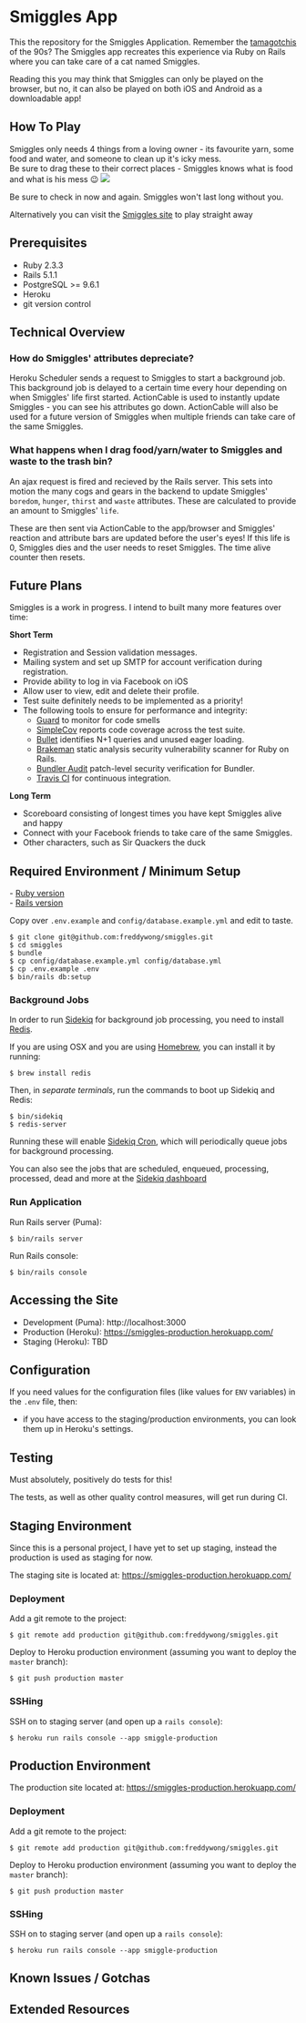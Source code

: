 # Smiggles App

This the repository for the Smiggles Application. Remember the [tamagotchis](https://en.wikipedia.org/wiki/Tamagotchi) of the 90s? The Smiggles app recreates this experience via Ruby on Rails where you can take care of a cat named Smiggles.  

Reading this you may think that Smiggles can only be played on the browser, but no, it can also be played on both iOS and Android as a downloadable app!

## How To Play
Smiggles only needs 4 things from a loving owner - its favourite yarn, some food and water, and someone to clean up it's icky mess.  
Be sure to drag these to their correct places - Smiggles knows what is food and what is his mess :wink:
![](smiggle-preview.gif)

Be sure to check in now and again. Smiggles won't last long without you.

Alternatively you can visit the [Smiggles site](https://smiggles-production.herokuapp.com/users/sign_in) to play straight away

## Prerequisites

- Ruby 2.3.3 
- Rails 5.1.1 
- PostgreSQL >= 9.6.1
- Heroku
- git version control

## Technical Overview
### How do Smiggles' attributes depreciate?
Heroku Scheduler sends a request to Smiggles to start a background job. This background job is delayed to a certain time every hour depending on when Smiggles' life first started. ActionCable is used to instantly update Smiggles - you can see his attributes go down. ActionCable will also be used for a future version of Smiggles when multiple friends can take care of the same Smiggles.

### What happens when I drag food/yarn/water to Smiggles and waste to the trash bin?
An ajax request is fired and recieved by the Rails server. This sets into motion the many cogs and gears in the backend to update Smiggles' `boredom`, `hunger`, `thirst` and `waste` attributes. These are calculated to provide an amount to Smiggles' `life`. 

These are then sent via ActionCable to the app/browser and Smiggles' reaction and attribute bars are updated before the user's eyes! If this life is 0, Smiggles dies and the user needs to reset Smiggles. The time alive counter then resets.

## Future Plans
Smiggles is a work in progress. I intend to built many more features over time:

**Short Term**
- Registration and Session validation messages.
- Mailing system and set up SMTP for account verification during registration.
- Provide ability to log in via Facebook on iOS
- Allow user to view, edit and delete their profile.
- Test suite definitely needs to be implemented as a priority!
- The following tools to ensure for performance and integrity:
  - [Guard](https://github.com/guard/guard) to monitor for code smells
  - [SimpleCov](https://github.com/colszowka/simplecov) reports code coverage across the test suite.
  - [Bullet](https://github.com/flyerhzm/bullet) identifies N+1 queries and unused eager loading.
  - [Brakeman](https://github.com/presidentbeef/brakeman) static analysis security vulnerability scanner for Ruby on Rails.
  - [Bundler Audit](https://github.com/rubysec/bundler-audit) patch-level security verification for Bundler.
  - [Travis CI](https://travis-ci.org/) for continuous integration.
  
**Long Term**
- Scoreboard consisting of longest times you have kept Smiggles alive and happy
- Connect with your Facebook friends to take care of the same Smiggles.
- Other characters, such as Sir Quackers the duck

## Required Environment / Minimum Setup

\- [Ruby version](.ruby-version)<br />
\- [Rails version](Gemfile#L25)

Copy over `.env.example` and `config/database.example.yml` and edit to taste.

    $ git clone git@github.com:freddywong/smiggles.git
    $ cd smiggles
    $ bundle
    $ cp config/database.example.yml config/database.yml
    $ cp .env.example .env
    $ bin/rails db:setup

### Background Jobs

In order to run [Sidekiq](https://github.com/mperham/sidekiq) for background
job processing, you need to install [Redis](http://redis.io/).

If you are using OSX and you are using [Homebrew](http://brew.sh/), you can
install it by running:

    $ brew install redis

Then, in _separate terminals_, run the commands to boot up Sidekiq and Redis:

    $ bin/sidekiq
    $ redis-server

Running these will enable
[Sidekiq Cron](https://github.com/ondrejbartas/sidekiq-cron), which will
periodically queue jobs for background processing. 

You can also see the jobs that are scheduled, enqueued, processing, processed, dead and more at the [Sidekiq dashboard](http://localhost/sidekiq)

### Run Application

Run Rails server (Puma):

    $ bin/rails server

Run Rails console:

    $ bin/rails console

## Accessing the Site

- Development (Puma): http://localhost:3000
- Production (Heroku): https://smiggles-production.herokuapp.com/
- Staging (Heroku): TBD

## Configuration

If you need values for the configuration files (like values for `ENV` variables)
in the `.env` file, then:

- if you have access to the staging/production environments, you can look
  them up in Heroku's settings.

## Testing
Must absolutely, positively do tests for this!

The tests, as well as other quality control measures, will get run during CI.

## Staging Environment

Since this is a personal project, I have yet to set up staging, instead the production is used as staging for now. 

The staging site is located at: https://smiggles-production.herokuapp.com/

### Deployment

Add a git remote to the project:

    $ git remote add production git@github.com:freddywong/smiggles.git

Deploy to Heroku production environment
(assuming you want to deploy the `master` branch):

    $ git push production master

### SSHing

SSH on to staging server (and open up a `rails console`):

    $ heroku run rails console --app smiggle-production

## Production Environment

The production site located at: https://smiggles-production.herokuapp.com/

### Deployment

Add a git remote to the project:

    $ git remote add production git@github.com:freddywong/smiggles.git

Deploy to Heroku production environment
(assuming you want to deploy the `master` branch):

    $ git push production master

### SSHing

SSH on to staging server (and open up a `rails console`):

    $ heroku run rails console --app smiggle-production


## Known Issues / Gotchas

## Extended Resources
